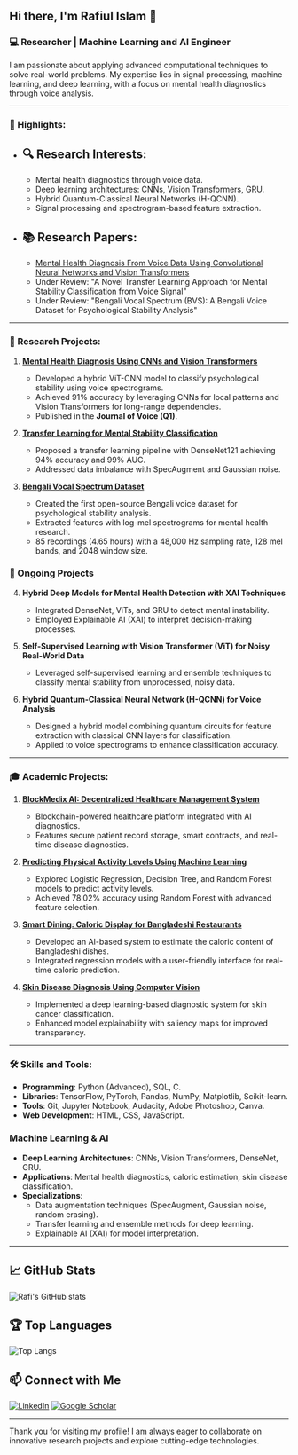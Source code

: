 ## Hi there, I'm Rafiul Islam 👋

### 💻 Researcher | Machine Learning and AI Engineer

I am passionate about applying advanced computational techniques to solve real-world problems. My expertise lies in signal processing, machine learning, and deep learning, with a focus on mental health diagnostics through voice analysis.

---

### 🌟 Highlights:
- ## 🔍 **Research Interests**:
  - Mental health diagnostics through voice data.
  - Deep learning architectures: CNNs, Vision Transformers, GRU.
  - Hybrid Quantum-Classical Neural Networks (H-QCNN).
  - Signal processing and spectrogram-based feature extraction.
    
- ## 📚 **Research Papers**:
  - [Mental Health Diagnosis From Voice Data Using Convolutional Neural Networks and Vision Transformers](https://doi.org/10.1016/j.jvoice.2024.10.010)
  - Under Review: "A Novel Transfer Learning Approach for Mental Stability Classification from Voice Signal"
  - Under Review: "Bengali Vocal Spectrum (BVS): A Bengali Voice Dataset for Psychological Stability Analysis"

---

### 🌟 Research Projects:

1. **[Mental Health Diagnosis Using CNNs and Vision Transformers](https://github.com/rafi0020/Mental_Health_Diagnosis_Voice_with_ViT-CNN)**  
   - Developed a hybrid ViT-CNN model to classify psychological stability using voice spectrograms.
   - Achieved 91% accuracy by leveraging CNNs for local patterns and Vision Transformers for long-range dependencies.
   - Published in the **Journal of Voice (Q1)**.

2. **[Transfer Learning for Mental Stability Classification](https://github.com/rafi0020/Mental_Stability_TransferLearning)**  
   - Proposed a transfer learning pipeline with DenseNet121 achieving 94% accuracy and 99% AUC.
   - Addressed data imbalance with SpecAugment and Gaussian noise.

3. **[Bengali Vocal Spectrum Dataset](https://github.com/rafi0020/Feature_Extraction)**  
   - Created the first open-source Bengali voice dataset for psychological stability analysis.
   - Extracted features with log-mel spectrograms for mental health research.
   - 85 recordings (4.65 hours) with a 48,000 Hz sampling rate, 128 mel bands, and 2048 window size.

### 🔬 Ongoing Projects

4. **Hybrid Deep Models for Mental Health Detection with XAI Techniques**
   - Integrated DenseNet, ViTs, and GRU to detect mental instability.
   - Employed Explainable AI (XAI) to interpret decision-making processes.
     
5. **Self-Supervised Learning with Vision Transformer (ViT) for Noisy Real-World Data**
   - Leveraged self-supervised learning and ensemble techniques to classify mental stability from unprocessed, noisy data.
     
6. **Hybrid Quantum-Classical Neural Network (H-QCNN) for Voice Analysis**
   - Designed a hybrid model combining quantum circuits for feature extraction with classical CNN layers for classification.
   - Applied to voice spectrograms to enhance classification accuracy.


---

### 🎓 Academic Projects:

1. **[BlockMedix AI: Decentralized Healthcare Management System](https://github.com/rafi0020/BlockMedix_AI)**  
   - Blockchain-powered healthcare platform integrated with AI diagnostics.
   - Features secure patient record storage, smart contracts, and real-time disease diagnostics.

2. **[Predicting Physical Activity Levels Using Machine Learning](https://github.com/rafi0020/Physical_Activity_Prediction)**  
   - Explored Logistic Regression, Decision Tree, and Random Forest models to predict activity levels.
   - Achieved 78.02% accuracy using Random Forest with advanced feature selection.

3. **[Smart Dining: Caloric Display for Bangladeshi Restaurants](https://github.com/rafi0020/Smart_Dining_Caloric_Display)**  
   - Developed an AI-based system to estimate the caloric content of Bangladeshi dishes.
   - Integrated regression models with a user-friendly interface for real-time caloric prediction.

4. **[Skin Disease Diagnosis Using Computer Vision](https://github.com/rafi0020/Skin_Cancer_Detection)**  
   - Implemented a deep learning-based diagnostic system for skin cancer classification.
   - Enhanced model explainability with saliency maps for improved transparency.

---

### 🛠 Skills and Tools:
- **Programming**: Python (Advanced), SQL, C.
- **Libraries**: TensorFlow, PyTorch, Pandas, NumPy, Matplotlib, Scikit-learn.
- **Tools**: Git, Jupyter Notebook, Audacity, Adobe Photoshop, Canva.
- **Web Development**: HTML, CSS, JavaScript.

### Machine Learning & AI
- **Deep Learning Architectures**: CNNs, Vision Transformers, DenseNet, GRU.
- **Applications**: Mental health diagnostics, caloric estimation, skin disease classification.
- **Specializations**:
  - Data augmentation techniques (SpecAugment, Gaussian noise, random erasing).
  - Transfer learning and ensemble methods for deep learning.
  - Explainable AI (XAI) for model interpretation.

---

## 📈 GitHub Stats

![Rafi's GitHub stats](https://github-readme-stats.vercel.app/api?username=rafi0020&show_icons=true&theme=radical)

## 🏆 Top Languages

![Top Langs](https://github-readme-stats.vercel.app/api/top-langs/?username=rafi0020&layout=compact&theme=radical)

## 📫 Connect with Me

[![LinkedIn](https://img.shields.io/badge/-LinkedIn-333333?style=flat&logo=linkedin)](https://www.linkedin.com/in/rafi009)
[![Google Scholar](https://img.shields.io/badge/-Google_Scholar-333333?style=flat&logo=google-chrome)](https://scholar.google.com/citations?user=ORj6wioAAAAJ&hl=en)

---

Thank you for visiting my profile! I am always eager to collaborate on innovative research projects and explore cutting-edge technologies.

